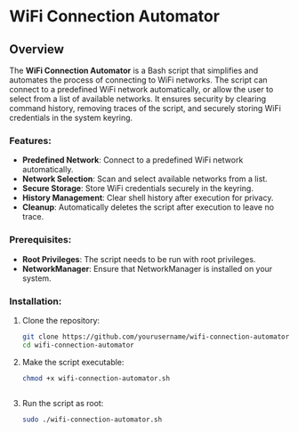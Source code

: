 # WiFi Connection Automator

## Overview

The **WiFi Connection Automator** is a Bash script that simplifies and automates the process of connecting to WiFi networks. The script can connect to a predefined WiFi network automatically, or allow the user to select from a list of available networks. It ensures security by clearing command history, removing traces of the script, and securely storing WiFi credentials in the system keyring.

### Features:
- **Predefined Network**: Connect to a predefined WiFi network automatically.
- **Network Selection**: Scan and select available networks from a list.
- **Secure Storage**: Store WiFi credentials securely in the keyring.
- **History Management**: Clear shell history after execution for privacy.
- **Cleanup**: Automatically deletes the script after execution to leave no trace.
  
### Prerequisites:
- **Root Privileges**: The script needs to be run with root privileges.
- **NetworkManager**: Ensure that NetworkManager is installed on your system.

### Installation:

1. Clone the repository:
   ```bash
   git clone https://github.com/yourusername/wifi-connection-automator.git
   cd wifi-connection-automator
   
2. Make the script executable:
    ```bash
    chmod +x wifi-connection-automator.sh
  
3. Run the script as root:
    ```bash
   sudo ./wifi-connection-automator.sh
